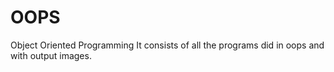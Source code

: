 # OOPS 
Object Oriented Programming 
It consists of all the programs did in oops and with output images.
